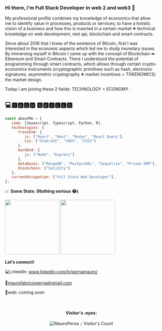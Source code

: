 ### Hi there, i'm Full Stack Developer in web 2 and web3 👋

My professional profile combines my knowledge of economics that allow me to identify value in processes, products or services; to have a holistic vision of a business and how this is inserted in a certain market ➕ technical knowledge on web development, rest api, blockchain and smart contracts.

Since about 2016 that I knew of the existence of Bitcoin, first I was interested in the economic aspects which led me to study monetary issues. By immersing myself in Bitcoin I came up with the concept of Blockchain ➡ Ethereum and Smart Contracts. There I understood the potential of programming through smart contracts, which allows through certain crypto-economics instruments (cryptographic primitives such as hash, electronic signatures, asymmetric cryptography ➕ market incentives = TOKENOMICS) the market design.

Today I am joining these 2 fields: TECHNOLOGY + ECONOMY .

## 💻🆃🅴🅲🅷 🆂🅺🅸🅻🅻🆂
```javascript
const aboutMe = {
   code: [Javascript, Typescript, Python, R],
   technologies: {
      frontEnd: {
         js: ["React", "Next", "Redux", "React Query"],
         css: ["ChakraUI", "SASS", "CSS3"]
      },
      backEnd: {
         js: ["Node", "Express"]
      },
      databases: ["MongoDB", "PostgreSQL", "Sequelize", "Prisma ORM"],
      blockchain: ["Solidity"]
   },
   currentOccupation: ["Full Stack Web Developer"],
};
```

📈 **Some Stats: (Nothing serious 😂)**

<p>
  <img height="180em" src="https://github-readme-stats.vercel.app/api?username=MauroPerna&show_icons=true&hide_border=true&&count_private=true&include_all_commits=true%22" />
  <img height="180em" src="https://github-readme-stats.vercel.app/api/top-langs/?username=MauroPerna&show_icons=true&hide_border=true&layout=compact&langs_count=8%22"/>
</p>

**Let’s connect!**

💻LinkedIn: www.linkedin.com/in/pernamauro/

📧maurofabricioperna@gmail.com

💼web: coming soon

</br>
<h4 align="center">Visitor's :eyes:</h4>
<p align="center"><img src="https://profile-counter.glitch.me/{MauroPerna}/count.svg" alt="MauroPerna :: Visitor's Count" /></p>
